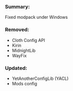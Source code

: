 ### Summary:
Fixed modpack under Windows
### Removed:
- Cloth Config API
- Kirin
- MidnightLib
- WayFix
### Updated:
- YetAnotherConfigLib (YACL)
- Mods config